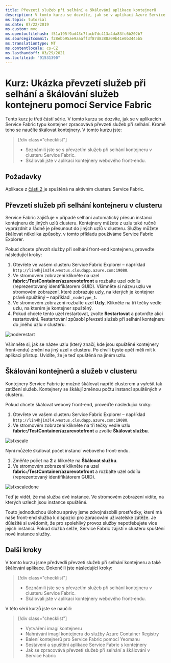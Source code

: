 ```yaml
---
title: Převzetí služeb při selhání a škálování aplikace kontejnerů
description: V tomto kurzu se dozvíte, jak se v aplikaci Azure Service Fabric typu kontejner zpracovává převzetí služeb při selhání.  Také se naučíte škálovat kontejnery a služby spuštěné v clusteru.
ms.topic: tutorial
ms.date: 07/22/2019
ms.custom: mvc
ms.openlocfilehash: f51a195f9ad43c7facb7dc413a4da83fc6b202b7
ms.sourcegitcommit: f28ebb95ae9aaaff3f87d8388a09b41e0b3445b5
ms.translationtype: MT
ms.contentlocale: cs-CZ
ms.lasthandoff: 03/29/2021
ms.locfileid: "91531390"
---
```

# <a name="tutorial-demonstrate-fail-over-and-scaling-of-container-services-with-service-fabric"></a>Kurz: Ukázka převzetí služeb při selhání a škálování služeb kontejneru pomocí Service Fabric

Tento kurz je třetí částí série. V tomto kurzu se dozvíte, jak se v aplikacích Service Fabric typu kontejner zpracovává převzetí služeb při selhání. Kromě toho se naučíte škálovat kontejnery. V tomto kurzu jste:

> [!div class="checklist"]
> * Seznámili jste se s převzetím služeb při selhání kontejneru v clusteru Service Fabric.
> * Škálovali jste v aplikaci kontejnery webového front-endu.

## <a name="prerequisites"></a>Požadavky

Aplikace z [části 2](service-fabric-tutorial-package-containers.md) je spuštěná na aktivním clusteru Service Fabric.

## <a name="fail-over-a-container-in-a-cluster"></a>Převzetí služeb při selhání kontejneru v clusteru

Service Fabric zajišťuje v případě selhání automatický přesun instancí kontejneru do jiných uzlů clusteru. Kontejnery můžete z uzlu také ručně vyprázdnit a řádně je přesunout do jiných uzlů v clusteru. Služby můžete škálovat několika způsoby, v tomto příkladu používáme Service Fabric Explorer.

Pokud chcete převzít služby při selhání front-end kontejneru, proveďte následující kroky:

1. Otevřete ve vašem clusteru Service Fabric Explorer – například `http://lin4hjim3l4.westus.cloudapp.azure.com:19080`.
2. Ve stromovém zobrazení klikněte na uzel **fabric:/TestContainer/azurevotefront** a rozbalte uzel oddílu (reprezentovaný identifikátorem GUID). Všimněte si názvu uzlu ve stromovém zobrazení, které zobrazuje uzly, na kterých je kontejner právě spuštěný – například `_nodetype_1`.
3. Ve stromovém zobrazení rozbalte uzel **Uzly**. Klikněte na tři tečky vedle uzlu, na kterém je kontejner spuštěný.
4. Pokud chcete tento uzel restartovat, zvolte **Restartovat** a potvrďte akci restartování. Restartování způsobí převzetí služeb při selhání kontejneru do jiného uzlu v clusteru.

![noderestart][noderestart]

Všimněte si, jak se název uzlu (který značí, kde jsou spuštěné kontejnery front-endu) změní na jiný uzel v clusteru. Po chvíli byste opět měli mít k aplikaci přístup. Uvidíte, že je teď spuštěná na jiném uzlu.

## <a name="scale-containers-and-services-in-a-cluster"></a>Škálování kontejnerů a služeb v clusteru

Kontejnery Service Fabric je možné škálovat napříč clusterem a vyřešit tak zatížení služeb. Kontejnery se škálují změnou počtu instancí spuštěných v clusteru.

Pokud chcete škálovat webový front-end, proveďte následující kroky:

1. Otevřete ve vašem clusteru Service Fabric Explorer – například `http://lin4hjim3l4.westus.cloudapp.azure.com:19080`.
2. Ve stromovém zobrazení klikněte na tři tečky vedle uzlu **fabric:/TestContainer/azurevotefront** a zvolte **Škálovat službu**.

![sfxscale][sfxscale]

Nyní můžete škálovat počet instancí webového front-endu.

1. Změňte počet na **2** a klikněte na **Škálovat službu**.
1. Ve stromovém zobrazení klikněte na uzel **fabric:/TestContainer/azurevotefront** a rozbalte uzel oddílu (reprezentovaný identifikátorem GUID).

![sfxscaledone][sfxscaledone]

Teď je vidět, že má služba dvě instance. Ve stromovém zobrazení vidíte, na kterých uzlech jsou instance spuštěné.

Touto jednoduchou úlohou správy jsme zdvojnásobili prostředky, které má naše front-end služba k dispozici pro zpracování uživatelské zátěže. Je důležité si uvědomit, že pro spolehlivý provoz služby nepotřebujete více jejích instancí. Pokud služba selže, Service Fabric zajistí v clusteru spuštění nové instance služby.

## <a name="next-steps"></a>Další kroky

V tomto kurzu jsme předvedli převzetí služeb při selhání kontejneru a také škálování aplikace. Dokončili jste následující kroky:

> [!div class="checklist"]
> * Seznámili jste se s převzetím služeb při selhání kontejneru v clusteru Service Fabric.
> * Škálovali jste v aplikaci kontejnery webového front-endu.

V této sérii kurzů jste se naučili:
> [!div class="checklist"]
> * Vytváření imagí kontejneru
> * Nahrávání imagí kontejneru do služby Azure Container Registry
> * Balení kontejnerů pro Service Fabric pomocí Yeomanu
> * Sestavení a spuštění aplikace Service Fabric s kontejnery
> * Jak se zpracovává převzetí služeb při selhání a škálování v Service Fabric

[noderestart]: ./media/service-fabric-tutorial-containers-failover/containersfailovertutorialnoderestart.png
[sfxscale]: ./media/service-fabric-tutorial-containers-failover/containersfailovertutorialscale.png
[sfxscaledone]: ./media/service-fabric-tutorial-containers-failover/containersfailovertutorialscaledone.png
